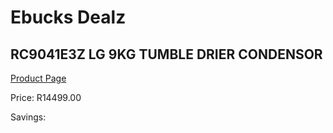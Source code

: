 
# Ebucks Dealz
## RC9041E3Z LG 9KG TUMBLE DRIER CONDENSOR
[Product Page](https://www.ebucks.com/web/shop/productSelected.do?prodId=1059215429&catId=704981826)

Price: R14499.00

Savings: 


	